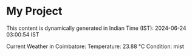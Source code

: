 # My Project

This content is dynamically generated in Indian Time (IST): 2024-06-24 03:00:54 IST


Current Weather in Coimbatore:
Temperature: 23.88 °C
Condition: mist
